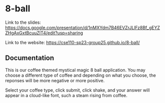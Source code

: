 # 8-ball

Link to the slides: https://docs.google.com/presentation/d/1nMXYdm7B46EVZrJLlFz8Bf_gEYZZHgAxGxtBcuuZIT4/edit?usp=sharing

Link to the website: https://cse110-sp23-group25.github.io/8-ball/

## Documentation

This is our coffee themed mystical magic 8 ball application. You may choose a different
type of coffee and depending on what you choose, the reponses will be more negative
or more positive.

Select your coffee type, click submit, click shake, and your answer will
appear in a cloud-like font, such a steam rising from coffee.
